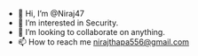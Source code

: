- 👋 Hi, I’m @Niraj47
- 👀 I’m interested in Security.
- 💞️ I’m looking to collaborate on anything.
- 📫 How to reach me nirajthapa556@gmail.com

<!---
Niraj47/Niraj47 is a ✨ special ✨ repository because its `README.md` (this file) appears on your GitHub profile.
You can click the Preview link to take a look at your changes.
--->
